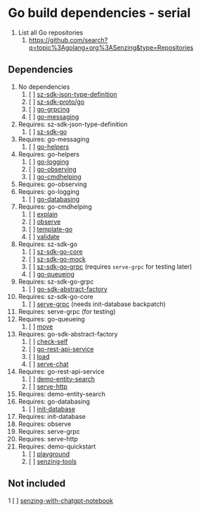 # Go build dependencies - serial

1. List all Go repositories
   1. <https://github.com/search?q=topic%3Agolang+org%3ASenzing&type=Repositories>

## Dependencies

1. No dependencies
   1. [ ] [sz-sdk-json-type-definition](https://github.com/senzing-garage/sz-sdk-json-type-definition)
   1. [ ] [sz-sdk-proto/go](https://github.com/senzing-garage/sz-sdk-proto/go)
   1. [ ] [go-grpcing](https://github.com/senzing-garage/go-grpcing)
   1. [ ] [go-messaging](https://github.com/senzing-garage/go-messaging)
1. Requires: sz-sdk-json-type-definition
   1. [ ] [sz-sdk-go](https://github.com/senzing-garage/sz-sdk-go)
1. Requires: go-messaging
   1. [ ] [go-helpers](https://github.com/senzing-garage/go-helpers)
1. Requires: go-helpers
   1. [ ] [go-logging](https://github.com/senzing-garage/go-logging)
   1. [ ] [go-observing](https://github.com/senzing-garage/go-observing)
   1. [ ] [go-cmdhelping](https://github.com/senzing-garage/go-cmdhelping)
1. Requires: go-observing
1. Requires: go-logging
   1. [ ] [go-databasing](https://github.com/senzing-garage/go-databasing)
1. Requires: go-cmdhelping
   1. [ ] [explain](https://github.com/senzing-garage/explain)
   1. [ ] [observe](https://github.com/senzing-garage/observe)
   1. [ ] [template-go](https://github.com/senzing-garage/template-go)
   1. [ ] [validate](https://github.com/senzing-garage/validate)
1. Requires: sz-sdk-go
   1. [ ] [sz-sdk-go-core](https://github.com/senzing-garage/sz-sdk-go-core)
   1. [ ] [sz-sdk-go-mock](https://github.com/senzing-garage/sz-sdk-go-mock)
   1. [ ] [sz-sdk-go-grpc](https://github.com/senzing-garage/sz-sdk-go-grpc) (requires `serve-grpc` for testing later)
   1. [ ] [go-queueing](https://github.com/senzing-garage/go-queueing)
1. Requires: sz-sdk-go-grpc
   1. [ ] [go-sdk-abstract-factory](https://github.com/senzing-garage/go-sdk-abstract-factory)
1. Requires: sz-sdk-go-core
   1. [ ] [serve-grpc](https://github.com/senzing-garage/serve-grpc)  (needs init-database backpatch)
1. Requires: serve-grpc (for testing)
1. Requires: go-queueing
   1. [ ] [move](https://github.com/senzing-garage/move)
1. Requires: go-sdk-abstract-factory
   1. [ ] [check-self](https://github.com/senzing-garage/check-self)
   1. [ ] [go-rest-api-service](https://github.com/senzing-garage/go-rest-api-service)
   1. [ ] [load](https://github.com/senzing-garage/load)
   1. [ ] [serve-chat](https://github.com/senzing-garage/serve-chat)
1. Requires: go-rest-api-service
   1. [ ] [demo-entity-search](https://github.com/senzing-garage/demo-entity-search)
   1. [ ] [serve-http](https://github.com/senzing-garage/serve-http)
1. Requires: demo-entity-search
1. Requires: go-databasing
   1. [ ] [init-database](https://github.com/senzing-garage/init-database)
1. Requires: init-database
1. Requires: observe
1. Requires: serve-grpc
1. Requires: serve-http
1. Requires: demo-quickstart
   1. [ ] [playground](https://github.com/senzing-garage/playground)
   1. [ ] [senzing-tools](https://github.com/senzing-garage/senzing-tools)

## Not included

1 [ ] [senzing-with-chatgpt-notebook](https://github.com/senzing-garage/senzing-with-chatgpt-notebook)

